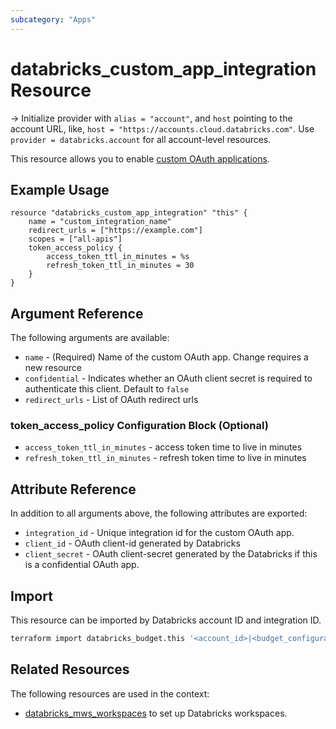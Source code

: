 ```yaml
---
subcategory: "Apps"
---
```

# databricks_custom_app_integration Resource

-> Initialize provider with `alias = "account"`, and `host` pointing to the account URL, like, `host = "https://accounts.cloud.databricks.com"`. Use `provider = databricks.account` for all account-level resources.

This resource allows you to enable [custom OAuth applications](https://docs.databricks.com/en/integrations/enable-disable-oauth.html#enable-custom-oauth-applications-using-the-databricks-ui).

## Example Usage

```hcl
resource "databricks_custom_app_integration" "this" {
    name = "custom_integration_name"
    redirect_urls = ["https://example.com"]
    scopes = ["all-apis"]
    token_access_policy {
        access_token_ttl_in_minutes = %s
        refresh_token_ttl_in_minutes = 30
    }
}
```

## Argument Reference

The following arguments are available:

* `name` - (Required) Name of the custom OAuth app. Change requires a new resource
* `confidential` - Indicates whether an OAuth client secret is required to authenticate this client. Default to `false`
* `redirect_urls` - List of OAuth redirect urls

### token_access_policy Configuration Block (Optional)

* `access_token_ttl_in_minutes` - access token time to live in minutes
* `refresh_token_ttl_in_minutes` - refresh token time to live in minutes

## Attribute Reference

In addition to all arguments above, the following attributes are exported:

* `integration_id` - Unique integration id for the custom OAuth app.
* `client_id` - OAuth client-id generated by Databricks
* `client_secret` - OAuth client-secret generated by the Databricks if this is a confidential OAuth app.

## Import

This resource can be imported by Databricks account ID and integration ID.

```sh
terraform import databricks_budget.this '<account_id>|<budget_configuration_id>'
```

## Related Resources

The following resources are used in the context:

* [databricks_mws_workspaces](mws_workspaces.md) to set up Databricks workspaces.
